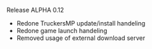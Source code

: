 Release ALPHA 0.12

- Redone TruckersMP update/install handeling
- Redone game launch handeling
- Removed usage of external download server
